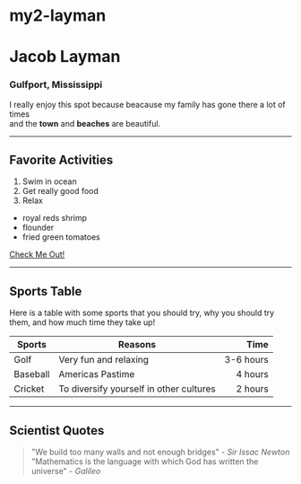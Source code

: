 # my2-layman
# Jacob Layman

### Gulfport, Mississippi

I really enjoy this spot because beacause my family has gone there a lot of times<br>
and the **town** and **beaches** are beautiful.

-----

## Favorite Activities

1. Swim in ocean
2. Get really good food
3. Relax

- royal reds shrimp
- flounder
- fried green tomatoes

[Check Me Out!](MyStats.md)

----

## Sports Table

Here is a table with some sports that you should try, why you should try them, and how much time they take up!<br>

| Sports | Reasons | Time |
| --- | --- | ---: |
| Golf | Very fun and relaxing | 3-6 hours |
| Baseball | Americas Pastime | 4 hours |
| Cricket | To diversify yourself in other cultures | 2 hours |

----

## Scientist Quotes

> "We build too many walls and not enough bridges" - *Sir Issac Newton*<br>
> "Mathematics is the language with which God has written the universe" - *Galileo*